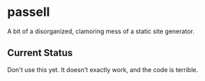 # passell

A bit of a disorganized, clamoring mess of a static site generator.

## Current Status

Don't use this yet. It doesn't exactly work, and the code is terrible.
